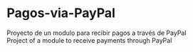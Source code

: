 # Pagos-via-PayPal

Proyecto de un modulo para recibir pagos a través de PayPal
<br>
Project of a module to receive payments through PayPal
